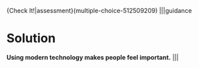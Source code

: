 {Check It!|assessment}(multiple-choice-512509209)
|||guidance
# Solution
**Using modern technology makes people feel important.**
|||
